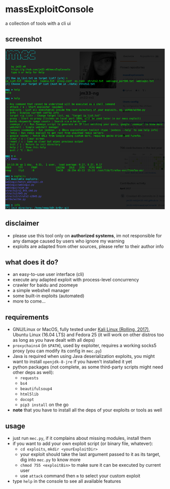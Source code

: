 # massExploitConsole
a collection of tools with a cli ui


## screenshot

![](/screenshot/main.png)


## disclaimer

- please use this tool only on **authorized systems**, im not responsible for any damage caused by users who ignore my warning
- exploits are adapted from other sources, please refer to their author info


## what does it do?

- an easy-to-use user interface (cli)
- execute any adapted exploit with process-level concurrency
- crawler for baidu and zoomeye
- a simple webshell manager
- some built-in exploits (automated)
- more to come...


## requirements

- GNU/Linux or MacOS, fully tested under [Kali Linux (Rolling, 2017)](https://www.kali.org), Ubuntu Linux (16.04 LTS) and Fedora 25 (it will work on other distros too as long as you have dealt with all deps)
- `proxychains4` (in `$PATH`), used by exploiter, requires a working socks5 proxy (you can modify its config in `mec.py`)
- Java is required when using Java deserialization exploits, you might want to install `openjdk-8-jre` if you haven't installed it yet
- python packages (not complete, as some third-party scripts might need other deps as well):
    - `requests`
    - `bs4`
    - `beautifulsoup4`
    - `html5lib`
    - `docopt`
    - `pip3 install` on the go
- **note** that you have to install all the deps of your exploits or tools as well


## usage

- just run `mec.py`, if it complains about missing modules, install them
- if you want to add your own exploit script (or binary file, whatever):
    - `cd exploits`, `mkdir <yourExploitDir>`
    - your exploit should take the last argument passed to it as its target, dig into `mec.py` to know more
    - `chmod 755 <exploitBin>` to make sure it can be executed by current user
    - use `attack` command then `m` to select your custom exploit
- type `help` in the console to see all available features
